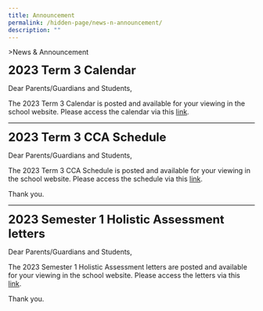 ```yaml
---
title: Announcement
permalink: /hidden-page/news-n-announcement/
description: ""
---
```

&gt;News &amp; Announcement

**<font size="5">2023 Term 3 Calendar</font>**

Dear Parents/Guardians and Students,

The 2023 Term 3 Calendar is posted and available for your viewing in the school website. Please access the calendar via this [link](https://www.angmokiopri.moe.edu.sg/resources/parents/letters-n-circulars-2023/).

<hr style="height:1px;border-width:0;color:gray;background-color:black">

**<font size="5">2023 Term 3 CCA Schedule</font>**

Dear Parents/Guardians and Students,

The 2023 Term 3 CCA Schedule is posted and available for your viewing in the school website. Please access the schedule via this [link](https://www.angmokiopri.moe.edu.sg/resources/parents/letters-n-circulars-2023/).

Thank you.

<hr style="height:1px;border-width:0;color:gray;background-color:black">

**<font size="5">2023 Semester 1 Holistic Assessment letters</font>**

Dear Parents/Guardians and Students,

The 2023 Semester 1 Holistic Assessment letters are posted and available for your viewing in the school website. Please access the letters via this [link](https://www.angmokiopri.moe.edu.sg/resources/parents/letters-n-circulars-2023/).

Thank you.

